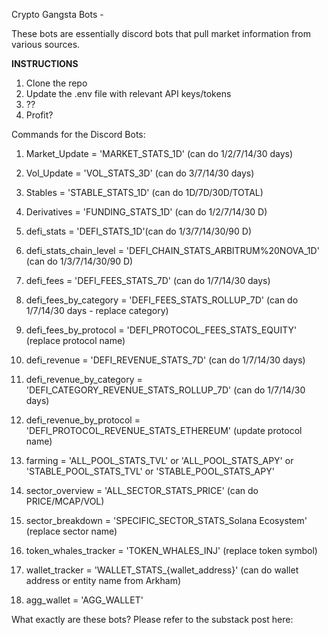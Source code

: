 Crypto Gangsta Bots - 

These bots are essentially discord bots that pull market information from various sources.

**INSTRUCTIONS**

1. Clone the repo
2. Update the .env file with relevant API keys/tokens
3. ??
4. Profit?


Commands for the Discord Bots:

1. Market_Update   =  'MARKET_STATS_1D' (can do 1/2/7/14/30 days)

2. Vol_Update = 'VOL_STATS_3D' (can do 3/7/14/30 days)

3. Stables = 'STABLE_STATS_1D' (can do 1D/7D/30D/TOTAL)

4. Derivatives = 'FUNDING_STATS_1D' (can do 1/2/7/14/30 D)

5. defi_stats = 'DEFI_STATS_1D'(can do 1/3/7/14/30/90 D)

6. defi_stats_chain_level = 'DEFI_CHAIN_STATS_ARBITRUM%20NOVA_1D' (can do 1/3/7/14/30/90 D)

7. defi_fees = 'DEFI_FEES_STATS_7D' (can do 1/7/14/30 days)

8. defi_fees_by_category = 'DEFI_FEES_STATS_ROLLUP_7D' (can do 1/7/14/30 days - replace category)

9. defi_fees_by_protocol = 'DEFI_PROTOCOL_FEES_STATS_EQUITY' (replace protocol name)

10. defi_revenue = 'DEFI_REVENUE_STATS_7D' (can do 1/7/14/30 days)

11. defi_revenue_by_category = 'DEFI_CATEGORY_REVENUE_STATS_ROLLUP_7D' (can do 1/7/14/30 days)

12. defi_revenue_by_protocol = 'DEFI_PROTOCOL_REVENUE_STATS_ETHEREUM' (update protocol name)

13. farming = 'ALL_POOL_STATS_TVL' or 'ALL_POOL_STATS_APY' or 'STABLE_POOL_STATS_TVL' or 'STABLE_POOL_STATS_APY'

14. sector_overview = 'ALL_SECTOR_STATS_PRICE' (can do PRICE/MCAP/VOL)

15. sector_breakdown = 'SPECIFIC_SECTOR_STATS_Solana Ecosystem' (replace sector name)

16. token_whales_tracker = 'TOKEN_WHALES_INJ' (replace token symbol)

17. wallet_tracker = 'WALLET_STATS_{wallet_address}' (can do wallet address or entity name from Arkham)

18. agg_wallet = 'AGG_WALLET'


What exactly are these bots? Please refer to the substack post here: 


